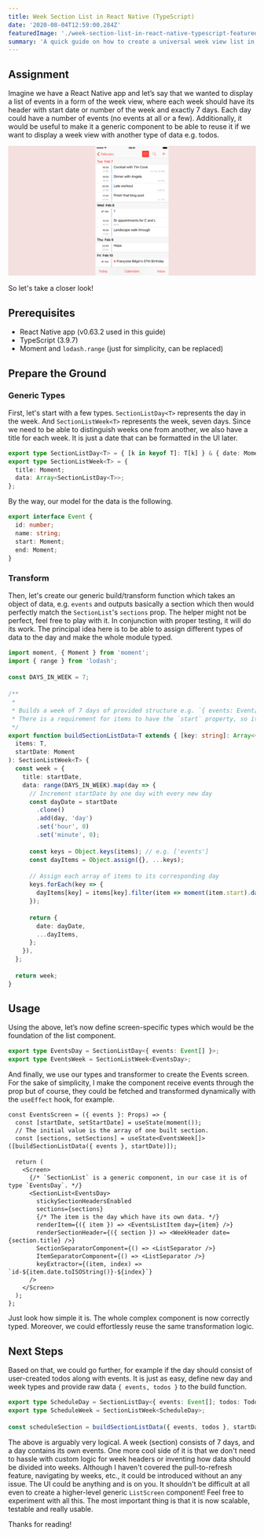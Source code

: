 ```yaml
---
title: Week Section List in React Native (TypeScript)
date: '2020-08-04T12:59:00.284Z'
featuredImage: './week-section-list-in-react-native-typescript-featured-image.png'
summary: 'A quick guide on how to create a universal week view list in React Native and have it typed with TypeScript so that a day in the week could consist of different types of data.'
---
```


## Assignment

Imagine we have a React Native app and let’s say that we wanted to display a list of events in a form of the week view, where each week should have its header with start date or number of the week and exactly 7 days. Each day could have a number of events (no events at all or a few). Additionally, it would be useful to make it a generic component to be able to reuse it if we want to display a week view with another type of data e.g. todos.

![Week view example](./week-view-example.png)

So let's take a closer look!

## Prerequisites

- React Native app (v0.63.2 used in this guide)
- TypeScript (3.9.7)
- Moment and `lodash.range` (just for simplicity, can be replaced)

## Prepare the Ground

### Generic Types

First, let's start with a few types. `SectionListDay<T>` represents the day in the week. And `SectionListWeek<T>` represents the week, seven days. Since we need to be able to distinguish weeks one from another, we also have a title for each week. It is just a date that can be formatted in the UI later.

```typescript
export type SectionListDay<T> = { [k in keyof T]: T[k] } & { date: Moment };
export type SectionListWeek<T> = {
  title: Moment;
  data: Array<SectionListDay<T>>;
};
```

By the way, our model for the data is the following.

```typescript
export interface Event {
  id: number;
  name: string;
  start: Moment;
  end: Moment;
}
```

### Transform

Then, let's create our generic build/transform function which takes an object of data, e.g. `events` and outputs basically a section which then would perfectly match the `SectionList`'s `sections` prop. The helper might not be perfect, feel free to play with it. In conjunction with proper testing, it will do its work. The principal idea here is to be able to assign different types of data to the day and make the whole module typed.

```typescript
import moment, { Moment } from 'moment';
import { range } from 'lodash';

const DAYS_IN_WEEK = 7;

/**
 *
 * Builds a week of 7 days of provided structure e.g. `{ events: Event[] }` starting from `startDate`.
 * There is a requirement for items to have the `start` property, so it could be moved to its day.
 */
export function buildSectionListData<T extends { [key: string]: Array<{ start: Moment }> }>(
  items: T,
  startDate: Moment
): SectionListWeek<T> {
  const week = {
    title: startDate,
    data: range(DAYS_IN_WEEK).map(day => {
      // Increment startDate by one day with every new day
      const dayDate = startDate
        .clone()
        .add(day, 'day')
        .set('hour', 0)
        .set('minute', 0);

      const keys = Object.keys(items); // e.g. ['events']
      const dayItems = Object.assign({}, ...keys);

      // Assign each array of items to its corresponding day
      keys.forEach(key => {
        dayItems[key] = items[key].filter(item => moment(item.start).date() === dayDate.date());
      });

      return {
        date: dayDate,
        ...dayItems,
      };
    }),
  };

  return week;
}
```

## Usage

Using the above, let’s now define screen-specific types which would be the foundation of the list component.

```typescript
export type EventsDay = SectionListDay<{ events: Event[] }>;
export type EventsWeek = SectionListWeek<EventsDay>;
```

And finally, we use our types and transformer to create the Events screen. For the sake of simplicity, I make the component receive events through the prop but of course, they could be fetched and transformed dynamically with the `useEffect` hook, for example.

```tsx
const EventsScreen = ({ events }: Props) => {
  const [startDate, setStartDate] = useState(moment());
  // The initial value is the array of one built section.
  const [sections, setSections] = useState<EventsWeek[]>([buildSectionListData({ events }, startDate)]);

  return (
    <Screen>
      {/* `SectionList` is a generic component, in our case it is of type `EventsDay`. */}
      <SectionList<EventsDay>
        stickySectionHeadersEnabled
        sections={sections}
        {/* The item is the day which have its own data. */}
        renderItem={({ item }) => <EventsListItem day={item} />}
        renderSectionHeader={({ section }) => <WeekHeader date={section.title} />}
        SectionSeparatorComponent={() => <ListSeparator />}
        ItemSeparatorComponent={() => <ListSeparator />}
        keyExtractor={(item, index) => `id-${item.date.toISOString()}-${index}`}
      />
    </Screen>
  );
};
```

Just look how simple it is. The whole complex component is now correctly typed. Moreover, we could effortlessly reuse the same transformation logic.

## Next Steps

Based on that, we could go further, for example if the day should consist of user-created todos along with events. It is just as easy, define new day and week types and provide raw data `{ events, todos }` to the build function.

```typescript
export type ScheduleDay = SectionListDay<{ events: Event[]; todos: Todo[] }>;
export type ScheduleWeek = SectionListWeek<ScheduleDay>;

const scheduleSection = buildSectionListData({ events, todos }, startDate);
```

The above is arguably very logical. A week (section) consists of 7 days, and a day contains its own events. One more cool side of it is that we don't need to hassle with custom logic for week headers or inventing how data should be divided into weeks. Although I haven't covered the pull-to-refresh feature, navigating by weeks, etc., it could be introduced without an any issue. The UI could be anything and is on you. It shouldn't be difficult at all even to create a higher-level generic `ListScreen` component! Feel free to experiment with all this. The most important thing is that it is now scalable, testable and really usable.

Thanks for reading!
